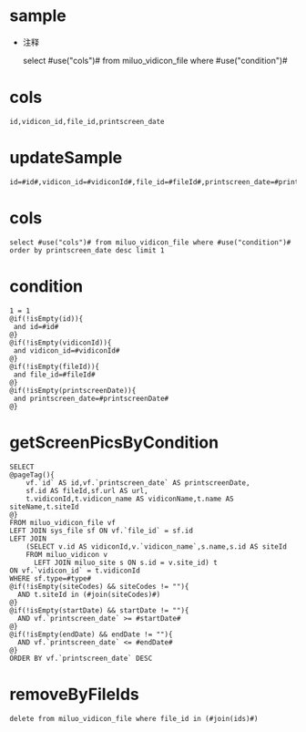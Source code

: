 sample
===
* 注释

	select #use("cols")# from miluo_vidicon_file  where  #use("condition")#

cols
===
	id,vidicon_id,file_id,printscreen_date

updateSample
===
	
	id=#id#,vidicon_id=#vidiconId#,file_id=#fileId#,printscreen_date=#printscreenDate#

cols
===
	select #use("cols")# from miluo_vidicon_file where #use("condition")# order by printscreen_date desc limit 1
	
condition
===

	1 = 1  
	@if(!isEmpty(id)){
	 and id=#id#
	@}
	@if(!isEmpty(vidiconId)){
	 and vidicon_id=#vidiconId#
	@}
	@if(!isEmpty(fileId)){
	 and file_id=#fileId#
	@}
	@if(!isEmpty(printscreenDate)){
	 and printscreen_date=#printscreenDate#
	@}
	
getScreenPicsByCondition
===
    SELECT 
    @pageTag(){
        vf.`id` AS id,vf.`printscreen_date` AS printscreenDate,
        sf.id AS fileId,sf.url AS url,
        t.vidiconId,t.vidicon_name AS vidiconName,t.name AS siteName,t.siteId
    @} 
    FROM miluo_vidicon_file vf 
    LEFT JOIN sys_file sf ON vf.`file_id` = sf.id 
    LEFT JOIN 
        (SELECT v.id AS vidiconId,v.`vidicon_name`,s.name,s.id AS siteId 
        FROM miluo_vidicon v 
          LEFT JOIN miluo_site s ON s.id = v.site_id) t 
    ON vf.`vidicon_id` = t.vidiconId 
    WHERE sf.type=#type#
    @if(!isEmpty(siteCodes) && siteCodes != ""){
      AND t.siteId in (#join(siteCodes)#)
    @}
    @if(!isEmpty(startDate) && startDate != ""){
      AND vf.`printscreen_date` >= #startDate#
    @}
    @if(!isEmpty(endDate) && endDate != ""){
      AND vf.`printscreen_date` <= #endDate#
    @}
    ORDER BY vf.`printscreen_date` DESC
    
removeByFileIds
===
    delete from miluo_vidicon_file where file_id in (#join(ids)#)